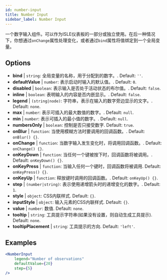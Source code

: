 ```yaml
---
id: number-input
title: Number Input
sidebar_label: Number Input
---
```


一个数字输入组件。可以作为ISLE仪表板的一部分或独立使用。在后一种情况下，你想通过`onChange`属性处理变化，或者通过`bind`属性将值绑定到一个全局变量。

## Options

* __bind__ | `string`: 全局变量的名称，用于分配到的数字。. Default: `''`.
* __defaultValue__ | `number`: 表示启动时输入的默认值。. Default: `0`.
* __disabled__ | `boolean`: 表示输入是否处于活动状态的布尔值。. Default: `false`.
* __inline__ | `boolean`: 表明输入的内容是否内嵌显示。. Default: `false`.
* __legend__ | `(string|node)`: 字符串，表示在输入的数字旁边显示的文字。. Default: `none`.
* __max__ | `number`: 表示可插入的最大数值的数字。. Default: `null`.
* __min__ | `number`: 表示可插入的最小值的数字。. Default: `null`.
* __numbersOnly__ | `boolean`: 控制是否只接受数字. Default: `true`.
* __onBlur__ | `function`: 当使用模糊方法时要调用的回调函数。. Default: `onBlur() {}`.
* __onChange__ | `function`: 当数字输入发生变化时，将调用回调函数。. Default: `onChange() {}`.
* __onKeyDown__ | `function`: 当任何一个键被按下时，回调函数将被调用。. Default: `onKeyDown() {}`.
* __onKeyPress__ | `function`: 当输入任何一个键时，回调函数将被调用. Default: `onKeyPress() {}`.
* __onKeyUp__ | `function`: 释放键时调用的回调函数。. Default: `onKeyUp() {}`.
* __step__ | `(number|string)`: 表示使用递增箭头时的递增变化的数字。. Default: `1`.
* __style__ | `object`: CSS内联样式. Default: `{}`.
* __inputStyle__ | `object`: 输入元素的CSS内联样式. Default: `{}`.
* __value__ | `number`: 数值. Default: `none`.
* __tooltip__ | `string`: 工具提示字符串(如果没有设置，则自动生成工具提示). Default: `none`.
* __tooltipPlacement__ | `string`: 工具提示的方向. Default: `'left'`.


## Examples

```jsx live
<NumberInput
    legend="Number of observations"
    defaultValue={20}
    step={5}
/>
```

